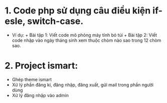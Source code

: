 # 1. Code php sử dụng câu điều kiện if-esle, switch-case. 
  - Ví dụ: + Bài tập 1: Viết code mô phỏng máy tính bỏ túi
           + Bài tập 2: Viết code nhập vào ngày tháng sinh xem thuộc chòm nào sao trong 12 chòm sao.
# 2. Project ismart: 
- Ghép theme ismart
- Xử lý phần đăng kí, đăng nhập, đăng xuất, gửi mail trong phần người dùng
- Xử lý đăng nhập vào admin

